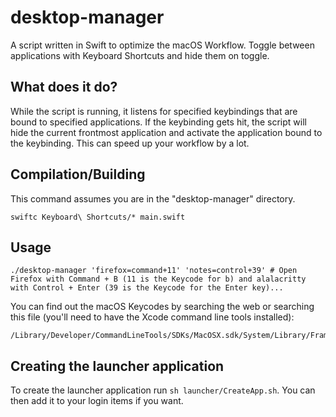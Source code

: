 # desktop-manager
A script written in Swift to optimize the macOS Workflow. Toggle between applications with Keyboard Shortcuts and hide them on toggle.

## What does it do?
While the script is running, it listens for specified keybindings that are bound to specified applications. If the keybinding gets hit, the script will hide the current frontmost application and activate the application bound to the keybinding. This can speed up your workflow by a lot.

## Compilation/Building
This command assumes you are in the "desktop-manager" directory.
```
swiftc Keyboard\ Shortcuts/* main.swift
```

## Usage
```
./desktop-manager 'firefox=command+11' 'notes=control+39' # Open Firefox with Command + B (11 is the Keycode for b) and alalacritty with Control + Enter (39 is the Keycode for the Enter key)...
```
You can find out the macOS Keycodes by searching the web or searching this file (you'll need to have the Xcode command line tools installed):
```
/Library/Developer/CommandLineTools/SDKs/MacOSX.sdk/System/Library/Frameworks/Carbon.framework/Versions/A/Frameworks/HIToolbox.framework/Versions/A/Headers/Events.h
```

## Creating the launcher application
To create the launcher application run `sh launcher/CreateApp.sh`. You can then add it to your login items if you want.
